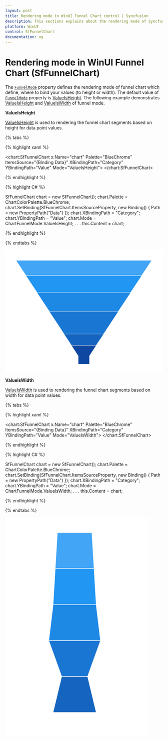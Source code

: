 ```yaml
---
layout: post
title: Rendering mode in WinUI Funnel Chart control | Syncfusion
description: This sections explains about the rendering mode of Syncfusion WinUI Funnel Chart(SfFunnelChart) control
platform: WinUI
control: SfFunnelChart
documentation: ug
---
```


# Rendering mode in WinUI Funnel Chart (SfFunnelChart)

The [`FunnelMode`]() property defines the rendering mode of funnel chart which define, where to bind your values (to height or width). The default value of [`FunnelMode`]() property is [ValueIsHeight]().  The following example demonstrates [ValueIsHeight]() and [ValueIsWidth]() of funnel mode.

**ValueIsHeight**

[ValueIsHeight]() is used to rendering the funnel chart segments based on height for data point values.

{% tabs %} 

{% highlight xaml %}

<chart:SfFunnelChart x:Name="chart"
                Palette="BlueChrome"
                ItemsSource="{Binding Data}" 
                XBindingPath="Category" 
                YBindingPath="Value" 
                Mode="ValueIsHeight">
</chart:SfFunnelChart>
 
{% endhighlight %}

{% highlight C# %}

SfFunnelChart chart = new SfFunnelChart();
chart.Palette = ChartColorPalette.BlueChrome;
chart.SetBinding(SfFunnelChart.ItemsSourceProperty, new Binding() { Path = new PropertyPath("Data") });
chart.XBindingPath = "Category";
chart.YBindingPath = "Value";
chart.Mode = ChartFunnelMode.ValueIsHeight;
. . . 
this.Content = chart;

{% endhighlight %}

{% endtabs %}

![Rendering mode with height in WinUI Funnel Chart](Rendering-mode_images/WinUI_Funnel_chart_ValueIsHeight_mode.png)

**ValueIsWidth**

[ValueIsWidth]() is used to rendering the funnel chart segments based on width for data point values.

{% tabs %} 

{% highlight xaml %}

<chart:SfFunnelChart x:Name="chart"
                Palette="BlueChrome"
                ItemsSource="{Binding Data}" 
                XBindingPath="Category" 
                YBindingPath="Value" 
                Mode="ValueIsWidth">
</chart:SfFunnelChart>
 
{% endhighlight %}

{% highlight C# %}

SfFunnelChart chart = new SfFunnelChart();
chart.Palette = ChartColorPalette.BlueChrome;
chart.SetBinding(SfFunnelChart.ItemsSourceProperty, new Binding() { Path = new PropertyPath("Data") });
chart.XBindingPath = "Category";
chart.YBindingPath = "Value";
chart.Mode = ChartFunnelMode.ValueIsWidth;
. . . 
this.Content = chart;

{% endhighlight %}

{% endtabs %}

![Rendering mode with width in WinUI Funnel Chart](Rendering-mode_images/WinUI_Funnel_chart_ValueIsWidth_mode.png)


